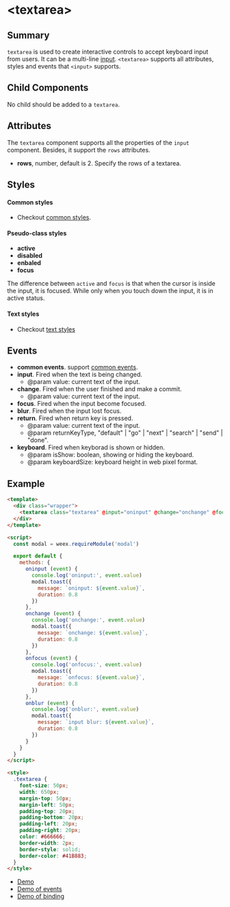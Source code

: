 # &lt;textarea&gt;

## Summary

`textarea` is used to create interactive controls to accept keyboard input from users. It can be a multi-line [input](./input.html). `<textarea>` supports all attributes, styles and events that `<input>` supports.

## Child Components

No child should be added to a `textarea`.

## Attributes

The `textarea` component supports all the properties of the `input` component. Besides, it support the `rows` attributes.

* **rows**, number, default is 2. Specify the rows of a textarea.

## Styles

#### Common styles

* Checkout [common styles](../styles/common-styles.html).

#### Pseudo-class styles

* **active**
* **disabled**
* **enbaled**
* **focus**

The difference between `active` and `focus` is that when the cursor is inside the input, it is focused. While only when you touch down the input, it is in active status.

#### Text styles

* Checkout [text styles](../styles/text-styles.html)

## Events

* **common events**. support [common events](../events/common-events.html).
* **input**. Fired when the text is being changed.
	* @param value: current text of the input.
* **change**. Fired when the user finished and make a commit.
	* @param value: current text of the input.
* **focus**. Fired when the input become focused.
* **blur**. Fired when the input lost focus.
* **return**. Fired when return key is pressed.
	* @param value: current text of the input.
	* @param returnKeyType, "default" | "go" | "next" | "search" | "send" | "done".
* **keyboard**. Fired when keyborad is shown or hidden.
	* @param isShow: boolean, showing or hiding the keyboard.
	* @param keyboardSize: keyboard height in web pixel format.

## Example

```html
<template>
  <div class="wrapper">
    <textarea class="textarea" @input="oninput" @change="onchange" @focus="onfocus" @blur="onblur"></textarea>
  </div>
</template>

<script>
  const modal = weex.requireModule('modal')

  export default {
    methods: {
      oninput (event) {
        console.log('oninput:', event.value)
        modal.toast({
          message: `oninput: ${event.value}`,
          duration: 0.8
        })
      },
      onchange (event) {
        console.log('onchange:', event.value)
        modal.toast({
          message: `onchange: ${event.value}`,
          duration: 0.8
        })
      },
      onfocus (event) {
        console.log('onfocus:', event.value)
        modal.toast({
          message: `onfocus: ${event.value}`,
          duration: 0.8
        })
      },
      onblur (event) {
        console.log('onblur:', event.value)
        modal.toast({
          message: `input blur: ${event.value}`,
          duration: 0.8
        })
      }
    }
  }
</script>

<style>
  .textarea {
    font-size: 50px;
    width: 650px;
    margin-top: 50px;
    margin-left: 50px;
    padding-top: 20px;
    padding-bottom: 20px;
    padding-left: 20px;
    padding-right: 20px;
    color: #666666;
    border-width: 2px;
    border-style: solid;
    border-color: #41B883;
  }
</style>
```

* [Demo](http://dotwe.org/vue/a1877866e8b91ffa1e6ea9bc66c200fa)
* [Demo of events](http://dotwe.org/vue/2ba8ebc4e6970e1e86725c3e80296e40)
* [Demo of binding](http://dotwe.org/vue/d884b0c18891a05d653253c0f0a94bc1)
